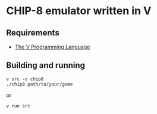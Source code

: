# CHIP-8 emulator written in V

## Requirements

* [The V Programming Language](https://vlang.io/)

## Building and running

```
v src -o chip8
./chip8 path/to/your/game
```

or

```
v run src
```
